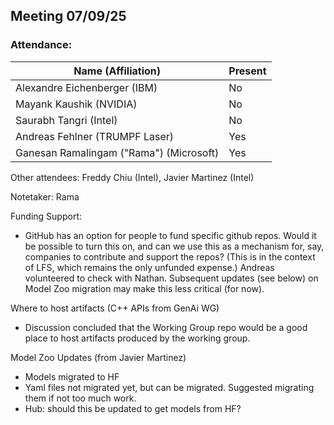 ##  Meeting 07/09/25

### Attendance:

| Name (Affiliation)              | Present  |
| ------------------------------- | -------- |
| Alexandre Eichenberger (IBM)            | No |
| Mayank Kaushik (NVIDIA)                 | No |
| Saurabh Tangri (Intel)                  | No |
| Andreas Fehlner (TRUMPF Laser)          | Yes |
| Ganesan Ramalingam ("Rama") (Microsoft) | Yes |

Other attendees: Freddy Chiu (Intel), Javier Martinez (Intel)

Notetaker: Rama

Funding Support: 
* GitHub has an option for people to fund specific github repos. Would it be possible to turn
this on, and can we use this as a mechanism for, say, companies to contribute and support
the repos? (This is in the context of LFS, which remains the only unfunded expense.)
Andreas volunteered to check with Nathan. Subsequent updates (see below) on Model Zoo
migration may make this less critical (for now).

Where to host artifacts (C++ APIs from GenAi WG)
* Discussion concluded that the Working Group repo would be a good place to
host artifacts produced by the working group.

Model Zoo Updates (from Javier Martinez)
* Models migrated to HF
* Yaml files not migrated yet, but can be migrated. Suggested migrating them if not too much work.
* Hub: should this be updated to get models from HF?





